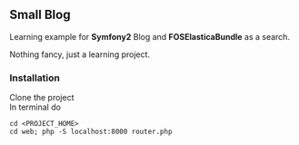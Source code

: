 ## Small Blog 

Learning example for **Symfony2** Blog and **FOSElasticaBundle** as a search.

Nothing fancy, just a learning project.

### Installation

Clone the project   
In terminal do

```
cd <PROJECT_HOME>
cd web; php -S localhost:8000 router.php

```